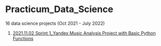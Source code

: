 # Practicum_Data_Science
16 data science projects (Oct 2021 - July 2022)


1. [2021.11.02 Sprint 1_Yandex Music Analysis Project with Basic Python Functions]()
